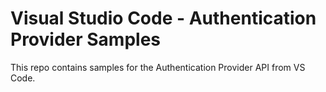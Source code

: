 # Visual Studio Code - Authentication Provider Samples

This repo contains samples for the Authentication Provider API from VS Code.